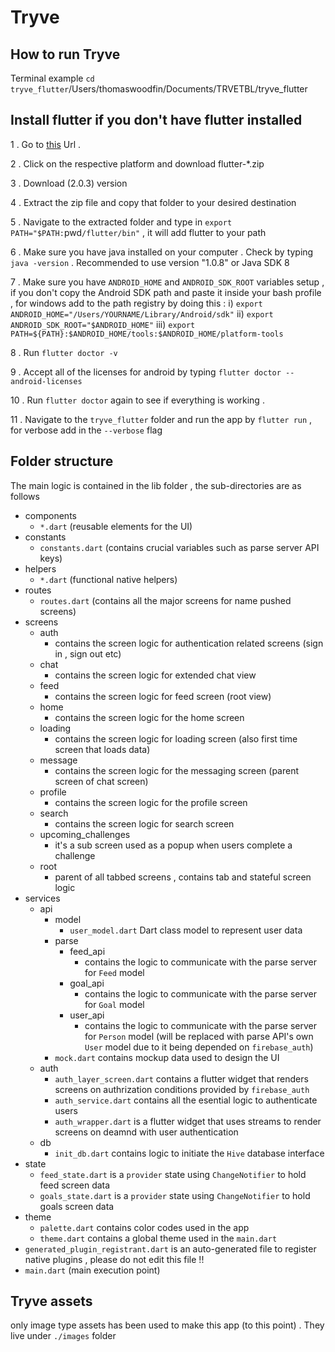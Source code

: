 # Tryve

## How to run Tryve

Terminal example `cd tryve_flutter`/Users/thomaswoodfin/Documents/TRVETBL/tryve_flutter

## Install flutter if you don't have flutter installed

1 . Go to [this](https://flutter.dev/docs/get-started/install) Url .

2 . Click on the respective platform and download flutter-\*.zip

3 . Download (2.0.3) version

4 . Extract the zip file and copy that folder to your desired destination

5 . Navigate to the extracted folder and type in `export PATH="$PATH:`pwd`/flutter/bin"` , it will add flutter to your path

6 . Make sure you have java installed on your computer . Check by typing `java -version` . Recommended to use version "1.0.8" or Java SDK 8

7 . Make sure you have `ANDROID_HOME` and `ANDROID_SDK_ROOT` variables setup , if you don't copy the Android SDK path and paste it inside your bash profile , for windows add to the path registry by doing this :
i) `export ANDROID_HOME="/Users/YOURNAME/Library/Android/sdk"`
ii) `export ANDROID_SDK_ROOT="$ANDROID_HOME"`
iii) `export PATH=${PATH}:$ANDROID_HOME/tools:$ANDROID_HOME/platform-tools`

8 . Run `flutter doctor -v`

9 . Accept all of the licenses for android by typing `flutter doctor --android-licenses`

10 . Run `flutter doctor` again to see if everything is working .

11 . Navigate to the `tryve_flutter` folder and run the app by `flutter run` , for verbose add in the `--verbose` flag

## Folder structure

The main logic is contained in the lib folder , the sub-directories are as follows

- components
  - `*.dart` (reusable elements for the UI)
- constants
  - `constants.dart` (contains crucial variables such as parse server API keys)
- helpers
  - `*.dart` (functional native helpers)
- routes
  - `routes.dart` (contains all the major screens for name pushed screens)
- screens
  - auth
    - contains the screen logic for authentication related screens (sign in , sign out etc)
  - chat
    - contains the screen logic for extended chat view
  - feed
    - contains the screen logic for feed screen (root view)
  - home
    - contains the screen logic for the home screen
  - loading
    - contains the screen logic for loading screen (also first time screen that loads data)
  - message
    - contains the screen logic for the messaging screen (parent screen of chat screen)
  - profile
    - contains the screen logic for the profile screen
  - search
    - contains the screen logic for search screen
  - upcoming_challenges
    - it's a sub screen used as a popup when users complete a challenge
  - root
    - parent of all tabbed screens , contains tab and stateful screen logic
- services
  - api
    - model
      - `user_model.dart` Dart class model to represent user data
    - parse
      - feed_api
        - contains the logic to communicate with the parse server for `Feed` model
      - goal_api
        - contains the logic to communicate with the parse server for `Goal` model
      - user_api
        - contains the logic to communicate with the parse server for `Person` model (will be replaced with parse API's own `User` model due to it being depended on `firebase_auth`)
    - `mock.dart` contains mockup data used to design the UI
  - auth
    - `auth_layer_screen.dart` contains a flutter widget that renders screens on authrization conditions provided by `firebase_auth`
    - `auth_service.dart` contains all the esential logic to authenticate users
    - `auth_wrapper.dart` is a flutter widget that uses streams to render screens on deamnd with user authentication
  - db
    - `init_db.dart` contains logic to initiate the `Hive` database interface
- state
  - `feed_state.dart` is a `provider` state using `ChangeNotifier` to hold feed screen data
  - `goals_state.dart` is a `provider` state using `ChangeNotifier` to hold goals screen data
- theme
  - `palette.dart` contains color codes used in the app
  - `theme.dart` contains a global theme used in the `main.dart`
- `generated_plugin_registrant.dart` is an auto-generated file to register native plugins , please do not edit this file !!
- `main.dart` (main execution point)

## Tryve assets

only image type assets has been used to make this app (to this point) . They live under `./images` folder
